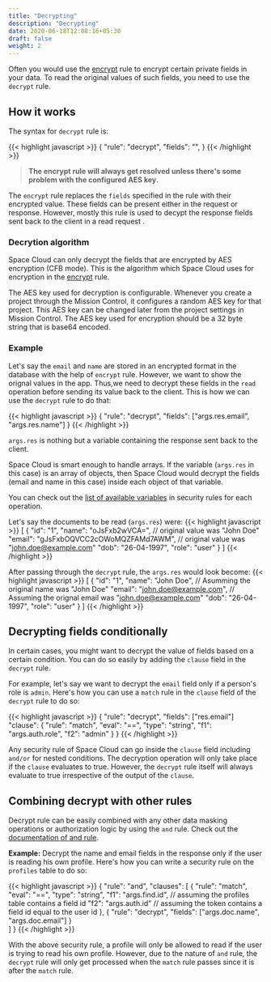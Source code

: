 ```yaml
---
title: "Decrypting"
description: "Decrypting"
date: 2020-06-18T12:08:16+05:30
draft: false
weight: 2
---
```


Often you would use the [encrypt]() rule to encrypt certain private fields in your data. To read the original values of such fields, you need to use the `decrypt` rule.

## How it works

The syntax for `decrypt` rule is:

{{< highlight javascript >}}
{
  "rule": "decrypt",
  "fields": "<array-of-fields>",
}
{{< /highlight >}}

> **The encrypt rule will always get resolved unless there's some problem with the configured AES key.**

The `encrypt` rule replaces the `fields` specified in the rule with their encrypted value. These fields can be present either in the request or response. However, mostly this rule is used to decypt the response fields sent back to the client in a read request .

### Decrytion algorithm

Space Cloud can only decrypt the fields that are encrypted by AES encryption (CFB mode). This is the algorithm which Space Cloud uses for encryption in the [encrypt]() rule. 


The AES key used for decryption is configurable. Whenever you create a project through the Mission Control, it configures a random AES key for that project. This AES key can be changed later from the project settings in Mission Control. The AES key used for encryption should be a 32 byte string that is base64 encoded.


### Example

Let's say the `email` and `name` are stored in an encrypted format in the database with the help of `encrypt` rule. However, we want to show the orignal values in the app. Thus,we need to decrypt these fields in the `read` operation before sending its value back to the client. This is how we can use the `decrypt` rule to do that:
  
{{< highlight javascript >}}
{
  "rule": "decrypt",
  "fields": ["args.res.email", "args.res.name"]
}
{{< /highlight >}}

`args.res` is nothing but a variable containing the response sent back to the client. 

Space Cloud is smart enough to handle arrays. If the variable (`args.res` in this case) is an array of objects, then Space Cloud would decrypt the fields (email and name in this case) inside each object of that variable. 

You can check out the [list of available variables]() in security rules for each operation.

Let's say the documents to be read (`args.res`) were:
{{< highlight javascript >}}
[
  {
    "id": "1",
    "name": "oJsFxb2wVCA=", // original value was "John Doe"
    "email": "gJsFxbOQVCC2cOWoMQZFAMd7AWM", // original value was "john.doe@example.com"
    "dob": "26-04-1997",
    "role": "user"
  }
]
{{< /highlight >}}

After passing through the `decrypt` rule, the `args.res` would look become:
{{< highlight javascript >}}
[
  {
    "id": "1",
    "name": "John Doe", // Asumming the original name was "John Doe"
    "email": "john.doe@example.com", // Assuming the orignal email was "john.doe@example.com"
    "dob": "26-04-1997",
    "role": "user"
  }
]
{{< /highlight >}}

## Decrypting fields conditionally

In certain cases, you might want to decrypt the value of fields based on a certain condition. You can do so easily by adding the `clause` field in the `decrypt` rule. 

For example, let's say we want to decrypt the `email` field only if a person's role is `admin`. Here's how you can use a `match` rule in the `clause` field of the `decrypt` rule to do so:

{{< highlight javascript >}}
{
  "rule": "decrypt",
  "fields": ["res.email"]
  "clause": {
    "rule": "match",
    "eval": "==",
    "type": "string",
    "f1": "args.auth.role",
    "f2": "admin"
  }
}
{{< /highlight >}}

Any security rule of Space Cloud can go inside the `clause` field including `and/or` for nested conditions. The decryption operation will only take place if the `clause` evaluates to true. However, the `decrypt` rule itself will always evaluate to true irrespective of the output of the `clause`.

## Combining decrypt with other rules

Decrypt rule can be easily combined with any other data masking operations or authorization logic by using the `and` rule. Check out the [documentation of and rule]().

**Example:** Decrypt the name and email fields in the response only if the user is reading his own profile. Here's how you can write a security rule on the `profiles` table to do so:

{{< highlight javascript >}}
{
  "rule": "and",
  "clauses": [
    {
    "rule": "match",
    "eval": "==",
    "type": "string",
    "f1": "args.find.id", // assuming the profiles table contains a field id
    "f2": "args.auth.id" // assuming the token contains a field id equal to the user id
    },
    {
      "rule": "decrypt",
      "fields": ["args.doc.name", "args.doc.email"]
    }  
  ]
}
{{< /highlight >}}

With the above security rule, a profile will only be allowed to read if the user is trying to read his own profile. However, due to the nature of `and` rule, the `decrypt` rule will only get processed when the `match` rule passes since it is after the `match` rule.